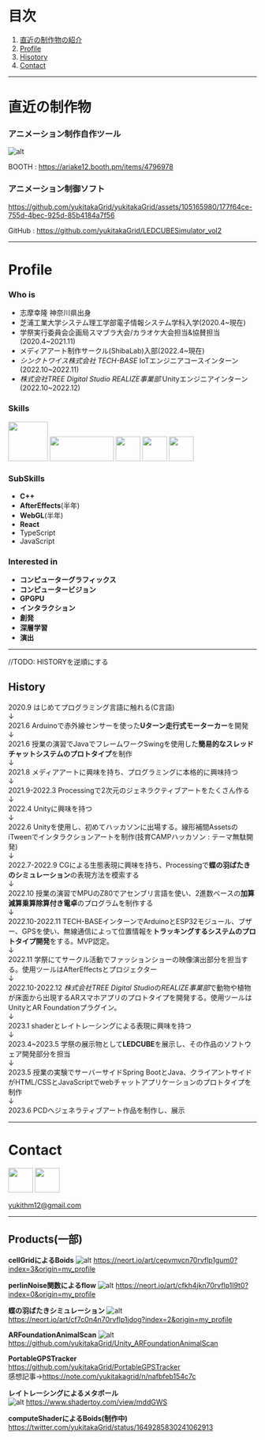 # 目次
1. [直近の制作物の紹介](#anchor1)
2. [Profile](#anchor2)
3. [Hisotory](#anchor3)
4. [Contact](#anchor4)

---

<a id="anchor1"></a>
# 直近の制作物

### アニメーション制作自作ツール
![alt](/images/LEDCUBEAnimeGeneretor.png)

BOOTH : https://ariake12.booth.pm/items/4796978

### アニメーション制御ソフト


https://github.com/yukitakaGrid/yukitakaGrid/assets/105165980/177f64ce-755d-4bec-925d-85b4184a7f56

GitHub : https://github.com/yukitakaGrid/LEDCUBESimulator_vol2

---
# Profile

### Who is
- 志摩幸隆 神奈川県出身
- 芝浦工業大学システム理工学部電子情報システム学科入学(2020.4~現在)
- 学祭実行委員会企画局スマブラ大会/カラオケ大会担当&協賛担当(2020.4~2021.11)
- メディアアート制作サークル(ShibaLab)入部(2022.4~現在)
- *シンクトワイス株式会社 TECH-BASE* IoTエンジニアコースインターン(2022.10~2022.11)
- *株式会社TREE Digital Studio REALIZE事業部* Unityエンジニアインターン(2022.10~2022.12)

### Skills
<img src="./images/CSharp.png" width="80" height="80"> <img src="./images/Official_unity_logo.png" width="130" height="50"> 
<img src="./images/newimg2023731586809.png" width="50" height="50">
<img src="./images/java.png" width="50" height="50">
<img src="./images/newimg2023732724384.png" width="50" height="50">
</a>

### SubSkills
- **C++**
- **AfterEffects**(半年)
- **WebGL**(半年)
- **React**
- TypeScript
- JavaScript
  
### Interested in
- **コンピューターグラフィックス**
- **コンピュータービジョン**
- **GPGPU**
- **インタラクション**
- **創発**
- **深層学習**
- **演出**

---

//TODO: HISTORYを逆順にする
## History
2020.9 はじめてプログラミング言語に触れる(C言語)  
↓  
2021.6 Arduinoで赤外線センサーを使った**Uターン走行式モーターカー**を開発  
↓  
2021.6 授業の演習でJavaでフレームワークSwingを使用した**簡易的なスレッドチャットシステムのプロトタイプ**を制作  
↓  
2021.8 メディアアートに興味を持ち、プログラミングに本格的に興味持つ  
↓  
2021.9-2022.3 Processingで2次元のジェネラクティブアートをたくさん作る  
↓  
2022.4 Unityに興味を持つ  
↓  
2022.6 Unityを使用し、初めてハッカソンに出場する。線形補間AssetsのiTweenでインタラクションアートを制作(技育CAMPハッカソン : テーマ無駄開発)  
↓  
2022.7-2022.9 CGによる生態表現に興味を持ち、Processingで**蝶の羽ばたきのシミュレーション**の表現方法を模索する  
↓  
2022.10 授業の演習でMPUのZ80でアセンブリ言語を使い、2進数ベースの**加算減算乗算除算付き電卓**のプログラムを制作する  
↓  
2022.10-2022.11 TECH-BASEインターンでArduinoとESP32モジュール、ブザー、GPSを使い、無線通信によって位置情報を**トラッキングするシステムのプロトタイプ開発**をする。MVP認定。  
↓  
2022.11 学祭にてサークル活動でファッションショーの映像演出部分を担当する。使用ツールはAfterEffectsとプロジェクター  
↓  
2022.10-2022.12 *株式会社TREE Digital Studio*の*REALIZE事業部*で動物や植物が床面から出現するARスマホアプリのプロトタイプを開発する。使用ツールはUnityとAR Foundationプラグイン。  
↓  
2023.1 shaderとレイトレーシングによる表現に興味を持つ  
↓  
2023.4~2023.5 学祭の展示物として**LEDCUBE**を展示し、その作品のソフトウェア開発部分を担当  
↓  
2023.5 授業の実験でサーバーサイドSpring BootとJava、クライアントサイドがHTML/CSSとJavaScriptでwebチャットアプリケーションのプロトタイプを制作  
↓  
2023.6 PCDへジェネラティブアート作品を制作し、展示

---
# Contact

<a href="https://twitter.com/ariake12_shader"><img src="./images/Twitter.png" width="50" height="50"></a>
<a href="https://qiita.com/yukitakaGrid"><img src="./images/Qiita.png" width="50" height="50"></a>

yukithm12@gmail.com

---

## Products(一部)
**cellGridによるBoids**
![alt](/images/Boids.png)
https://neort.io/art/cepvmvcn70rvflp1gum0?index=3&origin=my_profile

**perlinNoise関数によるflow**
![alt](/images/flow.png)
https://neort.io/art/cfkh4jkn70rvflp1l9t0?index=0&origin=my_profile

**蝶の羽ばたきシミュレーション**
![alt](/images/Butterfly.png)
https://neort.io/art/cf7c0n4n70rvflp1jdog?index=2&origin=my_profile

**ARFoundationAnimalScan**
![alt](/images/ARFoundation.png)
https://github.com/yukitakaGrid/Unity_ARFoundationAnimalScan

**PortableGPSTracker**  
https://github.com/yukitakaGrid/PortableGPSTracker  
感想記事→https://note.com/yukitakagrid/n/nafbfeb154c7c  

**レイトレーシングによるメタボール**  
![alt](/images/metaball.png)
https://www.shadertoy.com/view/mddGWS

**computeShaderによるBoids(制作中)**
https://twitter.com/yukitakaGrid/status/1649285830241062913

